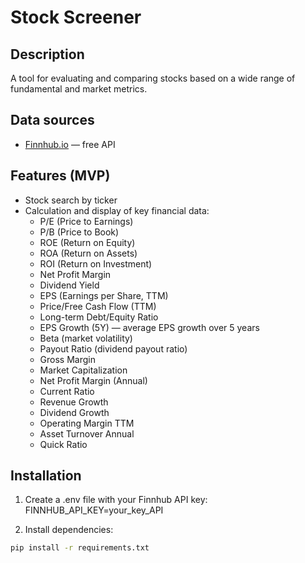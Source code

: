 # Stock Screener

## Description
A tool for evaluating and comparing stocks based on a wide range of fundamental and market metrics.

## Data sources
- [Finnhub.io](https://finnhub.io/) — free API

## Features (MVP)
- Stock search by ticker
- Calculation and display of key financial data:
	- P/E (Price to Earnings)
	- P/B (Price to Book)
	- ROE (Return on Equity)
	- ROA (Return on Assets)
	- ROI (Return on Investment)
	- Net Profit Margin
	- Dividend Yield
	- EPS (Earnings per Share, TTM)
	- Price/Free Cash Flow (TTM)
	- Long-term Debt/Equity Ratio
	- EPS Growth (5Y) — average EPS growth over 5 years
	- Beta (market volatility)
	- Payout Ratio (dividend payout ratio)
	- Gross Margin
	- Market Capitalization
	- Net Profit Margin (Annual)
	- Current Ratio
	- Revenue Growth
	- Dividend Growth
	- Operating Margin TTM
	- Asset Turnover Annual
	- Quick Ratio
	


## Installation
1. Create a .env file with your Finnhub API key:
    FINNHUB_API_KEY=your_key_API

2. Install dependencies:
```bash
pip install -r requirements.txt